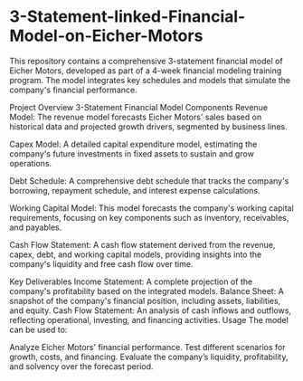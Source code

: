 # 3-Statement-linked-Financial-Model-on-Eicher-Motors
This repository contains a comprehensive 3-statement financial model of Eicher Motors, developed as part of a 4-week financial modeling training program. The model integrates key schedules and models that simulate the company's financial performance.

Project Overview
3-Statement Financial Model Components
Revenue Model: The revenue model forecasts Eicher Motors' sales based on historical data and projected growth drivers, segmented by business lines.

Capex Model: A detailed capital expenditure model, estimating the company's future investments in fixed assets to sustain and grow operations.

Debt Schedule: A comprehensive debt schedule that tracks the company's borrowing, repayment schedule, and interest expense calculations.

Working Capital Model: This model forecasts the company's working capital requirements, focusing on key components such as inventory, receivables, and payables.

Cash Flow Statement: A cash flow statement derived from the revenue, capex, debt, and working capital models, providing insights into the company's liquidity and free cash flow over time.

Key Deliverables
Income Statement: A complete projection of the company's profitability based on the integrated models.
Balance Sheet: A snapshot of the company's financial position, including assets, liabilities, and equity.
Cash Flow Statement: An analysis of cash inflows and outflows, reflecting operational, investing, and financing activities.
Usage
The model can be used to:

Analyze Eicher Motors' financial performance.
Test different scenarios for growth, costs, and financing.
Evaluate the company’s liquidity, profitability, and solvency over the forecast period.

